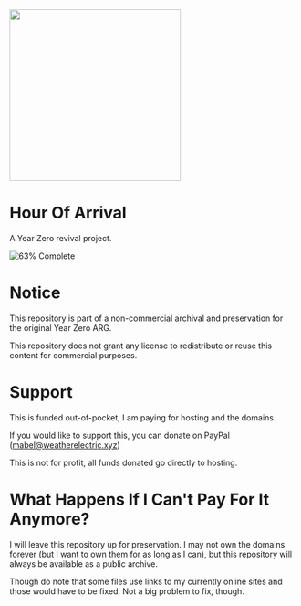 <img src="https://raw.githubusercontent.com/FragileDeviations/HourOfArrival/refs/heads/main/media/HourOfArrivalLogo_Light.png" width="300">

# Hour Of Arrival
A Year Zero revival project.

![63% Complete](https://progress-bar.xyz/63/?title=19/30+Restored)

# Notice
This repository is part of a non-commercial archival and preservation for the original Year Zero ARG.

This repository does not grant any license to redistribute or reuse this content for commercial purposes.

# Support
This is funded out-of-pocket, I am paying for hosting and the domains.

If you would like to support this, you can donate on PayPal (mabel@weatherelectric.xyz)

This is not for profit, all funds donated go directly to hosting.

# What Happens If I Can't Pay For It Anymore?
I will leave this repository up for preservation. I may not own the domains forever (but I want to own them for as long as I can), but this repository will always be available as a public archive.

Though do note that some files use links to my currently online sites and those would have to be fixed. Not a big problem to fix, though.
